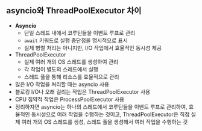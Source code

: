 ## asyncio와 ThreadPoolExecutor 차이

- **Asyncio**
    - 단일 스레드 내에서 코루틴들을 이벤트 루프로 관리
    - `await` 키워드로 실행 중단점을 명시적으로 표시
    - 실제 병렬 처리는 아니지만, I/O 작업에서 효율적인 동시성 제공
- ThreadPoolExecutor
    - 실제 여러 개의 OS 스레드를 생성하여 관리
    - 각 작업이 별도의 스레드에서 실행
    - 스레드 풀을 통해 리소스를 효율적으로 관리
- 많은 I/O 작업을 처리할 때는 asyncio 사용
- 블로킹 I/O나 오래 걸리는 작업은 ThreadPoolExecutor 사용
- CPU 집약적 작업은 ProcessPoolExecutor 사용
- 정리하자면 asyncio는 하나의 스레드에서 코루틴들을 이벤트 루프로 관리하여, 효율적인 동시성으로 여러 작업을 수행하는 것이고, ThreadPoolExecutor은 직접 실제 여러 개의 OS 스레드를 생성, 스레드 풀을 생성해서 여러 작업을 수행하는 것